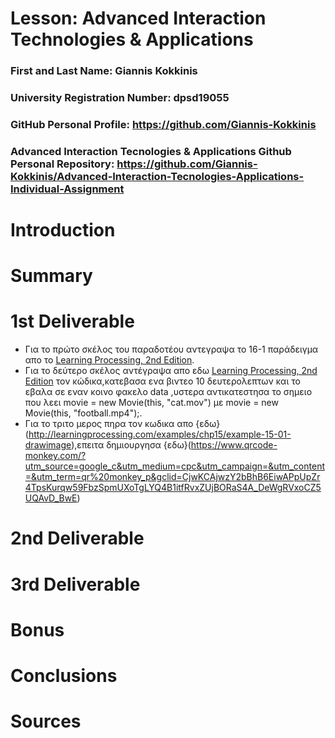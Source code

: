 # Lesson: Advanced Interaction Technologies & Applications

### First and Last Name: Giannis Kokkinis
### University Registration Number: dpsd19055
### GitHub Personal Profile: https://github.com/Giannis-Kokkinis 
### Advanced Interaction Tecnologies & Applications Github Personal Repository: https://github.com/Giannis-Kokkinis/Advanced-Interaction-Tecnologies-Applications-Individual-Assignment

# Introduction

# Summary


# 1st Deliverable
- Για το πρώτο σκέλος του παραδοτέου αντεγραψα το 16-1 παράδειγμα απο το [Learning Processing, 2nd Edition](http://learningprocessing.com/examples/chp16/example-16-01-Capture).
- Για το δεύτερο σκέλος αντέγραψα απο εδω [Learning Processing, 2nd Edition](http://learningprocessing.com/examples/chp16/example-16-05-MovieScrub) τον κώδικα,κατεβασα ενα βιντεο 10 δευτερολεπτων και το εβαλα σε εναν κοινο φακελο data ,υστερα αντικατεστησα το σημειο που λεει movie = new Movie(this, "cat.mov") με movie = new Movie(this, "football.mp4");.
- Για το τριτο μερος πηρα τον κωδικα απο {εδω}(http://learningprocessing.com/examples/chp15/example-15-01-drawimage),επειτα δημιουργησα {εδω}(https://www.qrcode-monkey.com/?utm_source=google_c&utm_medium=cpc&utm_campaign=&utm_content=&utm_term=qr%20monkey_p&gclid=CjwKCAjwzY2bBhB6EiwAPpUpZr4TpsKurqw59FbzSpmUXoTgLYQ4B1itfRvxZUjBORaS4A_DeWgRVxoCZ5UQAvD_BwE) 














# 2nd Deliverable


# 3rd Deliverable 


# Bonus 


# Conclusions


# Sources
